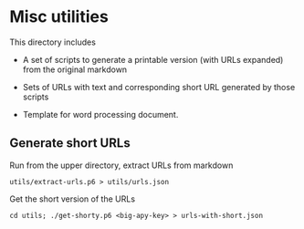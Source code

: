 # Misc utilities

This directory includes

* A set of scripts to generate a printable version (with URLs
  expanded) from the original markdown
  
* Sets of URLs with text and corresponding short URL generated by
  those scripts
  
* Template for word processing document.

## Generate short URLs

Run from the upper directory, extract URLs from markdown

    utils/extract-urls.p6 > utils/urls.json 
	
Get the short version of the URLs

	cd utils; ./get-shorty.p6 <big-apy-key> > urls-with-short.json
	

	
